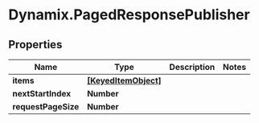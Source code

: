 # Dynamix.PagedResponsePublisher

## Properties
Name | Type | Description | Notes
------------ | ------------- | ------------- | -------------
**items** | [**[KeyedItemObject]**](KeyedItemObject.md) |  | 
**nextStartIndex** | **Number** |  | 
**requestPageSize** | **Number** |  | 


